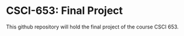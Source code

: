 # CSCI-653: Final Project

This github repository will hold the final project of the course CSCI 653.
